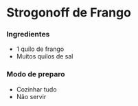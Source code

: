 # Strogonoff de Frango
### Ingredientes 
 - 1 quilo de frango
 - Muitos quilos de sal

### Modo de preparo
 - Cozinhar tudo 
 -  Não servir
